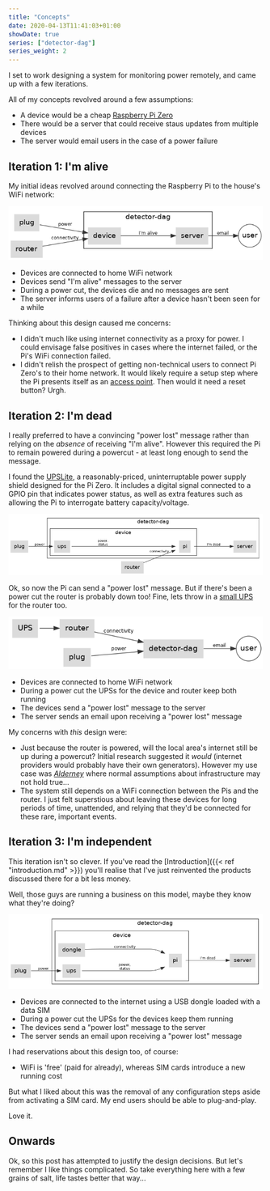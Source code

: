 ```yaml
---
title: "Concepts"
date: 2020-04-13T11:41:03+01:00
showDate: true
series: ["detector-dag"]
series_weight: 2
---
```


I set to work designing a system for monitoring power remotely, and came up with a few iterations.

All of my concepts revolved around a few assumptions:

- A device would be a cheap [Raspberry Pi Zero](https://www.raspberrypi.org/products/raspberry-pi-zero/)
- There would be a server that could receive staus updates from multiple devices
- The server would email users in the case of a power failure

## Iteration 1: I'm alive

My initial ideas revolved around connecting the Raspberry Pi to the house's WiFi network:

![iteration-1](/_gen/archie/im-alive-context-device.png)

- Devices are connected to home WiFi network
- Devices send "I'm alive" messages to the server
- During a power cut, the devices die and no messages are sent
- The server informs users of a failure after a device hasn't been seen for a while

Thinking about this design caused me concerns:

- I didn't much like using internet connectivity as a proxy for power.
I could envisage false positives in cases where the internet failed, or the Pi's WiFi connection failed.
- I didn't relish the prospect of getting non-technical users to connect Pi Zero's to their home network.
It would likely require a setup step where the Pi presents itself as an [access point](https://iot.stackexchange.com/a/658).
Then would it need a reset button? Urgh.

## Iteration 2: I'm dead

I really preferred to have a convincing "power lost" message rather than relying on the _absence_ of
receiving "I'm alive". However this required the Pi to remain powered during a powercut - at least long
enough to send the message.

I found the [UPSLite](https://www.aliexpress.com/item/32954180664.html),
a reasonably-priced, uninterruptable power supply shield designed for the Pi Zero.
It includes a digital signal connected to a GPIO pin that indicates power status, as well as extra
features such as allowing the Pi to interrogate battery capacity/voltage.

![iteration-2-device](/_gen/archie/im-dead-context-device.png)

Ok, so now the Pi can send a "power lost" message. But if there's been a power cut the router is probably
down too! Fine, lets throw in a [small UPS](https://www.amazon.co.uk/gp/product/B075QZQSS1) for the
router too.

![iteration-1](/_gen/archie/im-dead-context.png)

- Devices are connected to home WiFi network
- During a power cut the UPSs for the device and router keep both running
- The devices send a "power lost" message to the server
- The server sends an email upon receiving a "power lost" message

My concerns with _this_ design were:

- Just because the router is powered, will the local area's internet still be up during a powercut?
Initial research suggested it _would_
(internet providers would probably have their own generators).
However my use case was [_Alderney_](https://en.wikipedia.org/wiki/Alderney)
where normal assumptions about infrastructure may not hold true...
- The system still depends on a WiFi connection between the Pis and the router.
I just felt superstious about leaving these devices for long periods of time, unattended,
and relying that they'd be connected for these rare, important events.

## Iteration 3: I'm independent

This iteration isn't so clever. If you've read the [Introduction]({{< ref "introduction.md" >}})
you'll realise that I've just reinvented the products discussed there for a bit less money.

Well, those guys are running a business on this model, maybe they know what they're doing?

![iteration-3](/_gen/archie/independent-context-device.png)

- Devices are connected to the internet using a USB dongle loaded with a data SIM
- During a power cut the UPSs for the devices keep them running
- The devices send a "power lost" message to the server
- The server sends an email upon receiving a "power lost" message

I had reservations about this design too, of course:

- WiFi is 'free' (paid for already), whereas SIM cards introduce a new running cost

But what I liked about this was the removal of any configuration steps aside from activating a SIM card.
My end users should be able to plug-and-play.

Love it.

## Onwards

Ok, so this post has attempted to justify the design decisions. But let's remember I like things complicated.
So take everything here with a few grains of salt, life tastes better that way...
